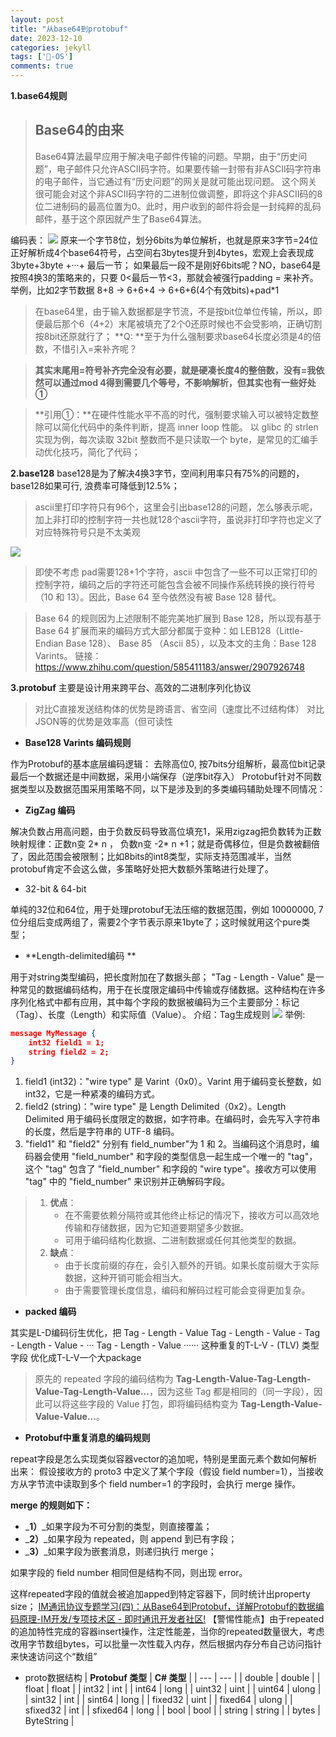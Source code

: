```yaml
---
layout: post
title: "从base64到protobuf"
date: 2023-12-10
categories: jekyll
tags: ['🥁-OS']
comments: true
---
```


**1.base64规则**
> ## **Base64的由来**
> Base64算法最早应用于解决电子邮件传输的问题。早期，由于“历史问题”，电子邮件只允许ASCII码字符。如果要传输一封带有非ASCII码字符串的电子邮件，当它通过有“历史问题”的网关是就可能出现问题。
> 这个网关很可能会对这个非ASCII码字符的二进制位做调整，即将这个非ASCII码的8位二进制码的最高位置为0。此时，用户收到的邮件将会是一封纯粹的乱码邮件，基于这个原因就产生了Base64算法。

编码表：
![](https://cdn.nlark.com/yuque/0/2023/webp/26575180/1693231365433-212eed4a-ea4e-46a5-b0bd-f2f313a3f482.webp#averageHue=%23f6f6f5&clientId=u45d9ec06-a1d1-4&from=paste&height=258&id=u98a7a820&originHeight=310&originWidth=515&originalType=url&ratio=2.4000000953674316&rotation=0&showTitle=false&status=done&style=none&taskId=u507e844f-0e23-42af-b843-e365be984b5&title=&width=429)
原来一个字节8位，划分6bits为单位解析，也就是原来3字节=24位正好解析成4个base64符号，占空间右3bytes提升到4bytes，宏观上会表现成3byte+3byte +···+ 最后一节；
如果最后一段不是刚好6bits呢？NO，base64是按照4换3的策略来的，只要 0<最后一节<3，那就会被强行padding = 来补齐。
举例，比如2字节数据 8+8 → 6+6+4 → 6+6+6(4个有效bits)+pad*1
> 在base64里，由于输入数据都是字节流，不是按bit位单位传输，所以，即便最后那个6（4+2）末尾被填充了2个0还原时候也不会受影响，正确切割按8bit还原就行了；
> **Q: **至于为什么强制要求base64长度必须是4的倍数，不惜引入=来补齐呢？

> **其实末尾用=符号补齐完全没有必要，就是硬凑长度4的整倍数，没有=我依然可以通过mod 4得到需要几个等号，不影响解析，但其实也有一些好处①**

> **引用①：**在硬件性能水平不高的时代，强制要求输入可以被特定数整除可以简化代码中的条件判断，提高 inner loop 性能。
> 以 glibc 的 strlen 实现为例，每次读取 32bit 整数而不是只读取一个 byte，是常见的汇编手动优化技巧，简化了代码；

**2.base128**
base128是为了解决4换3字节，空间利用率只有75%的问题的，base128如果可行, 浪费率可降低到12.5%；
> ascii里打印字符只有96个，这里会引出base128的问题，怎么够表示呢，加上非打印的控制字符一共也就128个ascii字符，虽说非打印字符也定义了对应特殊符号只是不太美观

![](https://cdn.nlark.com/yuque/0/2023/png/26575180/1693238666972-5b66d693-5259-4c9a-90a0-17f9ae7d1b74.png#averageHue=%23e2e4e2&clientId=u45d9ec06-a1d1-4&from=paste&height=335&id=u1a66e202&originHeight=633&originWidth=972&originalType=url&ratio=2.4000000953674316&rotation=0&showTitle=false&status=done&style=none&taskId=uc233ad14-04b1-43f5-86d8-c65ed0e738e&title=&width=513.9973754882812)
> 即使不考虑 pad需要128+1个字符，ascii 中包含了一些不可以正常打印的控制字符，编码之后的字符还可能包含会被不同操作系统转换的换行符号（10 和 13）。因此，Base 64 至今依然没有被 Base 128 替代。

> Base 64 的规则因为上述限制不能完美地扩展到 Base 128，所以现有基于 Base 64 扩展而来的编码方式大部分都属于变种：如 LEB128（Little-Endian Base 128）、 Base 85 （Ascii 85），以及本文的主角：Base 128 Varints。
链接：https://www.zhihu.com/question/585411183/answer/2907926748

**3.protobuf**
主要是设计用来跨平台、高效的二进制序列化协议
> 对比C直接发送结构体的优势是跨语言、省空间（速度比不过结构体）  对比JSON等的优势是效率高（但可读性

- **Base128 Varints 编码规则**

作为Protobuf的基本底层编码逻辑：
去除高位0, 按7bits分组解析，最高位bit记录最后一个数据还是中间数据，采用小端保存（逆序bit存入）
Protobuf针对不同数据类型以及数据范围采用策略不同，以下是涉及到的多类编码辅助处理不同情况：

- **ZigZag 编码**

解决负数占用高问题，由于负数反码导致高位填充1，采用zigzag把负数转为正数
映射规律：正数n变 2* n ， 负数n变 -2* n +1；就是奇偶移位，但是负数被翻倍了，因此范围会被限制；比如8bits的int8类型，实际支持范围减半，当然protobuf肯定不会这么做，多策略好处把大数额外策略进行处理了。

- 32-bit & 64-bit

单纯的32位和64位，用于处理protobuf无法压缩的数据范围，例如 10000000, 7位分组后变成两组了，需要2个字节表示原来1byte了；这时候就用这个pure类型；

- **Length-delimited编码 **

用于对string类型编码，把长度附加在了数据头部；
"Tag - Length - Value" 是一种常见的数据编码结构，用于在长度限定编码中传输或存储数据。这种结构在许多序列化格式中都有应用，其中每个字段的数据被编码为三个主要部分：标记（Tag）、长度（Length）和实际值（Value）。
介绍：Tag生成规则
![](https://cdn.nlark.com/yuque/0/2023/webp/26575180/1693248741208-222348eb-2fbe-45cf-ab71-1c3fbebf5bce.webp#averageHue=%23fcfbfb&clientId=u45d9ec06-a1d1-4&from=paste&height=323&id=u2fee5970&originHeight=562&originWidth=802&originalType=url&ratio=2.4000000953674316&rotation=0&showTitle=false&status=done&style=none&taskId=u94a8317e-999f-4056-8de0-a0343d0410c&title=&width=460.99737548828125)
举例:
```json
message MyMessage {
    int32 field1 = 1;
    string field2 = 2;
}
```

1. field1 (int32)："wire type" 是 Varint（0x0）。Varint 用于编码变长整数，如 int32，它是一种紧凑的编码方式。
2. field2 (string)："wire type" 是 Length Delimited（0x2）。Length Delimited 用于编码长度限定的数据，如字符串。在编码时，会先写入字符串的长度，然后是字符串的 UTF-8 编码。
3. "field1" 和 "field2" 分别有 field_number"为 1 和 2。当编码这个消息时，编码器会使用 "field_number" 和字段的类型信息一起生成一个唯一的 "tag"，这个 "tag" 包含了 "field_number" 和字段的 "wire type"。接收方可以使用 "tag" 中的 "field_number" 来识别并正确解码字段。
> 1. **优点**：
>    - 在不需要依赖分隔符或其他终止标记的情况下，接收方可以高效地传输和存储数据，因为它知道要期望多少数据。
>    - 可用于编码结构化数据、二进制数据或任何其他类型的数据。
> 2. **缺点**：
>    - 由于长度前缀的存在，会引入额外的开销。如果长度前缀大于实际数据，这种开销可能会相当大。
>    - 由于需要管理长度信息，编码和解码过程可能会变得更加复杂。

- **packed 编码**

其实是L-D编码衍生优化，把
Tag - Length - Value
Tag - Length - Value - 
Tag - Length - Value - ··· Tag - Length - Value ······
这种重复的T-L-V - (TLV) 类型字段 优化成T-L-V一个大package
> 原先的 repeated 字段的编码结构为 **Tag-Length-Value-Tag-Length-Value-Tag-Length-Value...**，因为这些 Tag 都是相同的（同一字段），因此可以将这些字段的 Value 打包，即将编码结构变为 **Tag-Length-Value-Value-Value...**。


- **Protobuf中重复消息的编码规则**

repeat字段是怎么实现类似容器vector的追加呢，特别是里面元素个数如何解析出来：
假设接收方的 proto3 中定义了某个字段（假设 field number=1），当接收方从字节流中读取到多个 field number=1 的字段时，会执行 merge 操作。

**merge 的规则如下：**

- _**1）**_如果字段为不可分割的类型，则直接覆盖；
- _**2）**_如果字段为 repeated，则 append 到已有字段；
- _**3）**_如果字段为嵌套消息，则递归执行 merge；

如果字段的 field number 相同但是结构不同，则出现 error。

这样repeated字段的值就会被追加apped到特定容器下，同时统计出property size；
[IM通讯协议专题学习(四)：从Base64到Protobuf，详解Protobuf的数据编码原理-IM开发/专项技术区 - 即时通讯开发者社区!](http://www.52im.net/thread-4093-1-1.html)
【警惕性能点】由于repeated的追加特性完成的容器insert操作，注定性能差，当你的repeated数量很大，考虑改用字节数组bytes，可以批量一次性载入内存，然后根据内存分布自己访问指针来快速访问这个“数组”

- proto数据结构
| **Protobuf 类型** | **C# 类型** |
| --- | --- |
| double | double |
| float | float |
| int32 | int |
| int64 | long |
| uint32 | uint |
| uint64 | ulong |
| sint32 | int |
| sint64 | long |
| fixed32 | uint |
| fixed64 | ulong |
| sfixed32 | int |
| sfixed64 | long |
| bool | bool |
| string | string |
| bytes | ByteString |

